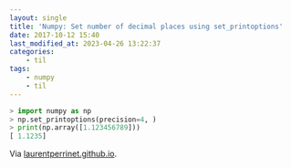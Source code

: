 ```yaml
---
layout: single
title: 'Numpy: Set number of decimal places using set_printoptions'
date: 2017-10-12 15:40
last_modified_at: 2023-04-26 13:22:37
categories:
    - til
tags:
    - numpy
    - til
---
```


```python
> import numpy as np
> np.set_printoptions(precision=4, )
> print(np.array([1.123456789]))
[ 1.1235]
```

Via [laurentperrinet.github.io](https://web.archive.org/web/20210512102316/https:/laurentperrinet.github.io/sciblog/posts/2015-01-07-the-right-imports-in-a-notebook.html).
